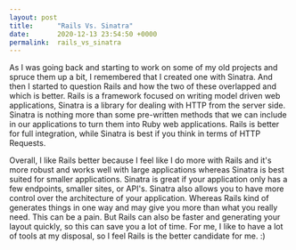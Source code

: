 ```yaml
---
layout: post
title:      "Rails Vs. Sinatra"
date:       2020-12-13 23:54:50 +0000
permalink:  rails_vs_sinatra
---
```



As I was going back and starting to work on some of my old projects and spruce them up a bit, I remembered that I created one with Sinatra. And then I started to question Rails and how the two of these overlapped and which is better. Rails is a framework focused  on writing model driven web applications, Sinatra is a library for dealing with HTTP from the server side. Sinatra is nothing more than some pre-written methods that we can include in our applications to turn them into Ruby web applications. Rails is better for full integration, while Sinatra is best if you think in terms of HTTP Requests. 

Overall, I like Rails better because I feel like I do more with Rails and it's more robust and works well with large applications whereas Sinatra is best suited for smaller applications. Sinatra is great if your application only has a few endpoints, smaller sites, or API's. Sinatra also allows you to have more control over the architecture of your application. Whereas Rails kind of generates things in one way and may give you more than what you really need. This can be a pain. But Rails can also be faster and generating your layout quickly, so this can save you a lot of time. For me, I like to have a lot of tools at my disposal, so I feel Rails is the better candidate for me. :) 

